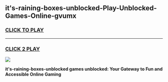 
## it's-raining-boxes-unblocked-Play-Unblocked-Games-Online-gvumx
<h3>
<a href="https://premium76.site?title=it's-raining-boxes-unblocked&ref=25A">CLICK TO PLAY</a></h3>
<hr>

<h3>
<a href="https://premium76.site?title=it's-raining-boxes-unblocked&ref=25A">CLICK 2 PLAY</a>
  
</h3>

<a href="https://premium76.site?title=it's-raining-boxes-unblocked&ref=25A"><img src="https://clearcache.store/games.png"></a>


**it's-raining-boxes-unblocked games unblocked: Your Gateway to Fun and Accessible Online Gaming**
